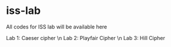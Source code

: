 # iss-lab
All codes for ISS lab will be available here

Lab 1: Caeser cipher \n
Lab 2: Playfair Cipher \n
Lab 3: Hill Cipher
